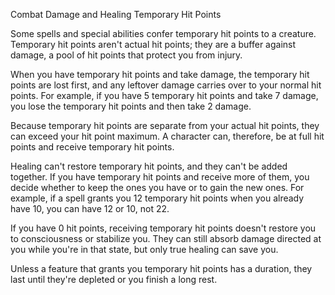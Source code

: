 Combat
Damage and Healing
Temporary Hit Points
<p>
  Some spells and special abilities confer temporary hit points to a creature. Temporary hit points aren't actual hit points; they are a buffer against damage, a pool of hit points that protect you from injury.
</p>
<p>
  When you have temporary hit points and take damage, the temporary hit points are lost first, and any leftover damage carries over to your normal hit points. For example, if you have 5 temporary hit points and take 7 damage, you lose the temporary hit points and then take 2 damage.
</p>
<p>
  Because temporary hit points are separate from your actual hit points, they can exceed your hit point maximum. A character can, therefore, be at full hit points and receive temporary hit points.
</p>
<p>
  Healing can't restore temporary hit points, and they can't be added together. If you have temporary hit points and receive more of them, you decide whether to keep the ones you have or to gain the new ones. For example, if a spell grants you 12 temporary hit points when you already have 10, you can have 12 or 10, not 22.
</p>
<p>
  If you have 0 hit points, receiving temporary hit points doesn't restore you to consciousness or stabilize you. They can still absorb damage directed at you while you're in that state, but only true healing can save you.
</p>
<p>
  Unless a feature that grants you temporary hit points has a duration, they last until they're depleted or you finish a long rest.
</p>
